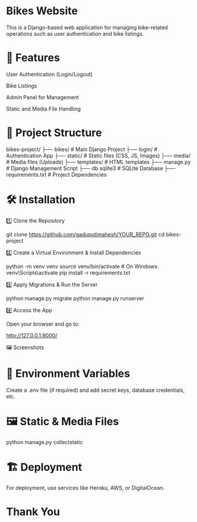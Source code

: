 # Bikes Website 

This is a Django-based web application for managing bike-related operations such as user authentication and bike listings.

# 📌 Features

User Authentication (Login/Logout)

Bike Listings

Admin Panel for Management

Static and Media File Handling

# 📂 Project Structure


bikes-project/
├── bikes/          # Main Django Project
├── login/          # Authentication App
├── static/         # Static files (CSS, JS, Images)
├── media/          # Media files (Uploads)
├── templates/      # HTML templates
├── manage.py       # Django Management Script
├── db.sqlite3      # SQLite Database
├── requirements.txt # Project Dependencies

# 🛠 Installation

1️⃣ Clone the Repository

git clone https://github.com/gaduputimahesh/YOUR_REPO.git
cd bikes-project

2️⃣ Create a Virtual Environment & Install Dependencies

python -m venv venv
source venv/bin/activate  # On Windows: venv\Scripts\activate
pip install -r requirements.txt

3️⃣ Apply Migrations & Run the Server

python manage.py migrate
python manage.py runserver

4️⃣ Access the App

Open your browser and go to:

http://127.0.0.1:8000/

🖼 Screenshots




# 📜 Environment Variables

Create a .env file (if required) and add secret keys, database credentials, etc.

# 🖼 Static & Media Files

python manage.py collectstatic

# 🏗 Deployment 

For deployment, use services like Heroku, AWS, or DigitalOcean.
# Thank You
